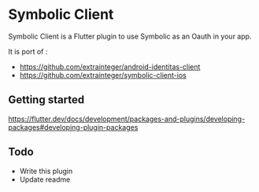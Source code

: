 # Symbolic Client

Symbolic Client is a Flutter plugin to use Symbolic as an Oauth in your app.

It is port of :

- https://github.com/extrainteger/android-identitas-client
- https://github.com/extrainteger/symbolic-client-ios

## Getting started

https://flutter.dev/docs/development/packages-and-plugins/developing-packages#developing-plugin-packages

## Todo

- Write this plugin
- Update readme

